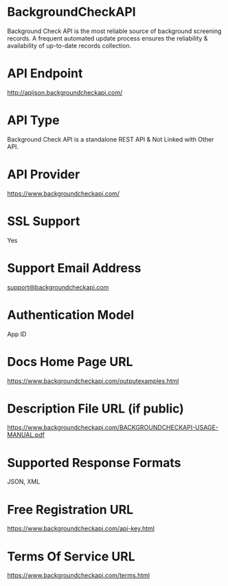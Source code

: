 # BackgroundCheckAPI
Background Check API is the most reliable source of background screening records. A frequent automated update process ensures the reliability &amp; availability of up-to-date records collection.

# API Endpoint
http://apijson.backgroundcheckapi.com/

# API Type
Background Check API is a standalone REST API & Not Linked with Other API.

# API Provider
https://www.backgroundcheckapi.com/

# SSL Support
Yes

# Support Email Address
support@backgroundcheckapi.com

# Authentication Model
App ID

# Docs Home Page URL
https://www.backgroundcheckapi.com/outputexamples.html

# Description File URL (if public)
https://www.backgroundcheckapi.com/BACKGROUNDCHECKAPI-USAGE-MANUAL.pdf

# Supported Response Formats
JSON, XML

# Free Registration URL
https://www.backgroundcheckapi.com/api-key.html

# Terms Of Service URL
https://www.backgroundcheckapi.com/terms.html
